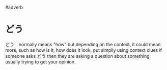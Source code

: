 #adverb 
# どう

どう　normally means "how" but depending on the context, it could mean more, such as how is it, how does it look, put simpily using context clues if someone asks どう then they are asking a question about something, usually trying to get your opinion. 